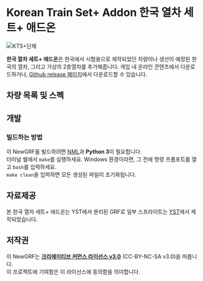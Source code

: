 # Korean Train Set+ Addon 한국 열차 세트+ 애드온
![KTS+단체](https://user-images.githubusercontent.com/85421764/172092850-0fed6ec3-701b-4e6f-9b90-ac8775605d03.png)

**한국 열차 세트+ 애드온**은 한국에서 시험용으로 제작되었던 차량이나 생산이 예정된 한국의 열차, 그리고 가상의 2층열차를 추가해줍니다. 
게임 내 온라인 콘텐츠에서 다운로드하거나, [Github release 페이지](https://github.com/GBLINER/KoreanTrainSet_Plus/releases)에서 다운로드할 수 있습니다.

## 차량 목록 및 스펙

## 개발
### 빌드하는 방법
이 NewGRF를 빌드하려면 [NML](https://github.com/OpenTTD/nml)과 **Python 3**이 필요합니다.  
터미널 쉘에서 ``make``를 실행하세요. Windows 환경이라면, 그 전에 명령 프롬포트를 열고 ``bash``를 입력하세요.  
``make clean``을 입력하면 모든 생성된 파일이 초기화됩니다.

## 자료제공
본 한국 열차 세트+ 애드온는 YST에서 분리된 GRF로 일부 스프라이트는 [YST](https://github.com/evepoi/YST)에서 제작되었습니다.

## 저작권
이 NewGRF는 **[크리에이티브 커먼스 라이선스 v3.0](https://creativecommons.org/licenses/by-nc-sa/3.0/)** (CC-BY-NC-SA v3.0)을 따릅니다. <br>
이 프로젝트에 기여함은 이 라이선스에 동의함을 의미합니다.
